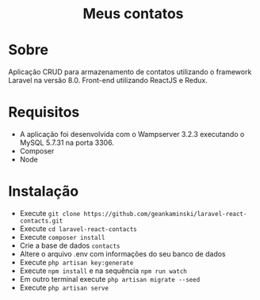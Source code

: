 <p><h1 align="center">Meus contatos</h1></p>

# Sobre #

Aplicação CRUD para armazenamento de contatos utilizando o framework Laravel na versão 8.0. Front-end utilizando ReactJS e Redux.

# Requisitos #

- A aplicação foi desenvolvida com o Wampserver 3.2.3 executando o MySQL 5.7.31 na porta 3306.
- Composer 
- Node 

# Instalação #
- Execute ```git clone https://github.com/geankaminski/laravel-react-contacts.git```
- Execute ```cd laravel-react-contacts```
- Execute ```composer install```
- Crie a base de dados ```contacts```
- Altere o arquivo .env com informações do seu banco de dados
- Execute ```php artisan key:generate```
- Execute ```npm install``` e na sequência ```npm run watch```
- Em outro terminal execute ```php artisan migrate --seed```
- Execute ```php artisan serve```
